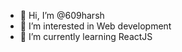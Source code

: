 - 👋 Hi, I’m @609harsh
- 👀 I’m interested in Web development
- 🌱 I’m currently learning ReactJS

<!---
609harsh/609harsh is a ✨ special ✨ repository because its `README.md` (this file) appears on your GitHub profile.
You can click the Preview link to take a look at your changes.
--->
